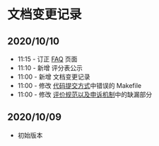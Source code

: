 # 文档变更记录

## 2020/10/10

* 11:15 - 订正 [FAQ](/faq.md) 页面
* 11:10 - 新增 评分表公示
* 11:00 - 新增 文档变更记录
* 11:00 - 修改 [代码提交方式](/submission.md)中错误的 Makefile
* 11:00 - 修改 [评价规范以及申诉机制](/standard.md)中的缺漏部分

## 2020/10/09

* 初始版本